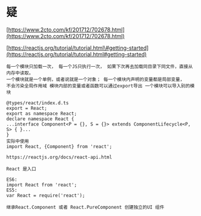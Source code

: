 # 疑

[https://www.2cto.com/kf/201712/702678.html](https://www.2cto.com/kf/201712/702678.html)

[https://reactjs.org/tutorial/tutorial.html\#getting-started](https://reactjs.org/tutorial/tutorial.html#getting-started)

```
每一个模块只加载一次， 每一个JS只执行一次， 如果下次再去加载同目录下同文件，直接从内存中读取。 
一个模块就是一个单例，或者说就是一个对象； 每一个模块内声明的变量都是局部变量， 
不会污染全局作用域 模块内部的变量或者函数可以通过export导出 一个模块可以导入别的模块

@types/react/index.d.ts
export = React;
export as namespace React;
declare namespace React {
...interface Component<P = {}, S = {}> extends ComponentLifecycle<P, S> { }...
}
实际中使用
import React, {Component} from 'react';
```

```
https://reactjs.org/docs/react-api.html

React 是入口

ES6:
import React from 'react';
ES5:
var React = require('react');

继承React.Component 或者 React.PureComponent 创建独立的UI 组件

```



